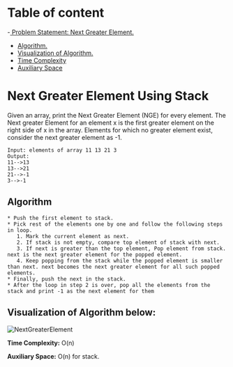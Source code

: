 <!-- Table of content -->
# Table of content
-[ Problem Statement: Next Greater Element. ](#nge)
   - [Algorithm.](#algo)
   - [Visualization of Algorithm.](#approach)
   - [Time Complexity](#time)
   - [Auxiliary Space](#space)
   
<a name ="nge"></a>
#  Next Greater Element Using Stack

Given an array, print the Next Greater Element (NGE) for every element. The Next greater Element for an element x is the first greater element on the right side of x in the array. Elements for which no greater element exist, consider the next greater element as -1. 
```
Input: elements of array 11 13 21 3
Output: 
11-->13
13-->21
21-->-1
3-->-1
```
<a name ="algo"></a>
## Algorithm
```
* Push the first element to stack.
* Pick rest of the elements one by one and follow the following steps in loop. 
   1. Mark the current element as next.
   2. If stack is not empty, compare top element of stack with next.
   3. If next is greater than the top element, Pop element from stack. next is the next greater element for the popped element.
   4. Keep popping from the stack while the popped element is smaller than next. next becomes the next greater element for all such popped elements.
* Finally, push the next in the stack.
* After the loop in step 2 is over, pop all the elements from the stack and print -1 as the next element for them
```
<a name ="approach"></a>
## Visualization of Algorithm below:
![NextGreaterElement](https://user-images.githubusercontent.com/84399701/163118470-25118e13-5087-4b2a-94c3-d3f7e5b760e3.png)

<a name ="time"></a>
**Time Complexity:** O(n)





<a name ="space"></a>
**Auxiliary Space:** O(n) for stack.






